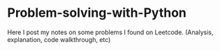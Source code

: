 # Problem-solving-with-Python
Here I post my notes on some problems I found on Leetcode. (Analysis, explanation, code walkthrough, etc)
